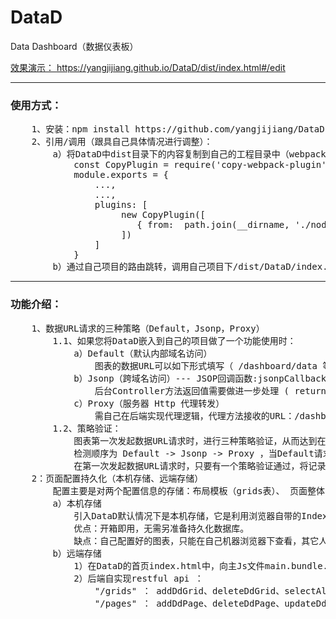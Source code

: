 # DataD
Data Dashboard（数据仪表板）

<a href="https://yangjijiang.github.io/DataD/dist/index.html#/edit">效果演示： https://yangjijiang.github.io/DataD/dist/index.html#/edit</a>

<hr>
<h3>使用方式：</h3>
<pre>
    1、安装：npm install https://github.com/yangjijiang/DataD.git
    2、引用/调用（跟具自己具体情况进行调整）：
        a）将DataD中dist目录下的内容复制到自己的工程目录中（webpack.config.js中配置）
            const CopyPlugin = require('copy-webpack-plugin');
            module.exports = {
                ...,
                ...,
                plugins: [
                     new CopyPlugin([
                        { from:  path.join(__dirname, './node_modules/DataD/dist'), to:  path.join(__dirname, '../dist/DataD') }
                     ])
                ]
            }
        b）通过自己项目的路由跳转，调用自己项目下/dist/DataD/index.html
</pre>
<hr>
<h3>功能介绍：</h3>
<pre>
    1、数据URL请求的三种策略（Default，Jsonp，Proxy）
        1.1、如果您将DataD嵌入到自己的项目做了一个功能使用时：
            a）Default（默认内部域名访问）  
                图表的数据URL可以如下形式填写（ /dashboard/data 等） 
            b）Jsonp（跨域名访问）--- JSOP回调函数:jsonpCallback 
                后台Controller方法返回值需要做进一步处理 ( return "jsonpCallback("+result.toString()+")" )
            c）Proxy（服务器 Http 代理转发）
                需自己在后端实现代理逻辑，代理方法接收的URL：/dashboard/http_proxy_forward，被代理的url及相关参数都在 /dashboard/http_proxy_forward 下传递  
        1.2、策略验证： 
            图表第一次发起数据URL请求时，进行三种策略验证，从而达到在后续的请求以哪种策略进行轮询的目地。
            检测顺序为 Default -> Jsonp -> Proxy ，当Default请求失败时进行Jsonp，而当Jsonp也失败时再进行Proxy，Proxy还失败，三种策略验证都失败此时将报出该URL无法访问异常，该图表后续的轮询将终断。
            在第一次发起数据URL请求时，只要有一个策略验证通过，将记录当前验证通过的策略，并在后续的请求轮询中都用该策略。如果在后续请求轮询中出现访问异常（如：网络终断、后端服务器宕机等）轮询不会停止，将一直轮询直到网络或服务器恢复正常状态。
    2：页面配置持久化（本机存储、远端存储）
        配置主要是对两个配置信息的存储：布局模板（grids表）、 页面整体（page表），表结构都是以Key-Value的形式存储，其中Key默认为自增ID。             
        a）本机存储
            引入DataD默认情况下是本机存储，它是利用浏览器自带的IndexedDB数据库进行持久化（可在浏览器开发者模式下Appliction中进行查看）。
            优点：开箱即用，无需另准备持久化数据库。
            缺点：自己配置好的图表，只能在自己机器浏览器下查看，其它人访问不到。
        b）远端存储   
            1）在DataD的首页index.html中，向主Js文件main.bundle.js传入配置参数 isUseIndexedDB=false ，即：<script src="main.bundle.js?config=isUseIndexedDB=false"></script>
            2）后端自实现restful api ： 
                "/grids" ： addDdGrid、deleteDdGrid、selectAllDdGrid
                "/pages" ： addDdPage、deleteDdPage、updateDdPage、selectDdPage、selectAllDdPage
</pre>                